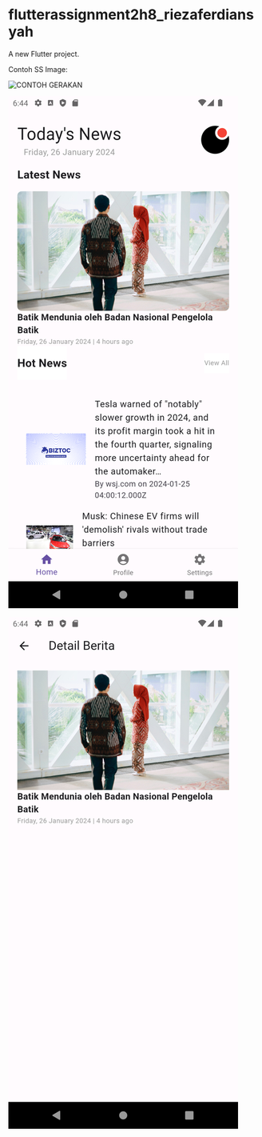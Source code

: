 # flutterassignment2h8_riezaferdiansyah

A new Flutter project.

Contoh SS Image:

![CONTOH GERAKAN](assets/images/screenshoot/contohGIF.gif)

![Home Page](assets/images/screenshoot/HomePage.png)

![Detail Page](assets/images/screenshoot/DetailPage.png)
